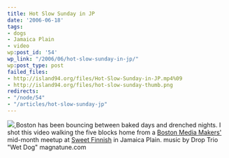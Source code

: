 ```yaml
---
title: Hot Slow Sunday in JP
date: '2006-06-18'
tags:
- dogs
- Jamaica Plain
- video
wp:post_id: '54'
wp_link: "/2006/06/hot-slow-sunday-in-jp/"
wp:post_type: post
failed_files:
- http://island94.org/files/Hot-Slow-Sunday-in-JP.mp4%09
- http://island94.org/files/hot-slow-sunday-thumb.png
redirects:
- "/node/54"
- "/articles/hot-slow-sunday-jp"
---
```


[ ![](2006-06-18-Hot-Slow-Sunday-in-JP/hot-slow-sunday-thumb.png) ](http://island94.org/files/Hot-Slow-Sunday-in-JP.mp4 )
Boston has been bouncing between baked days and drenched nights. I shot this video walking the five blocks home from a [Boston Media Makers'](http://bostonmediamakers.wordpress.com/) mid-month meetup at [Sweet Finnish](http://sweetfinnish.com/) in Jamaica Plain. music by Drop Trio "Wet Dog" magnatune.com
